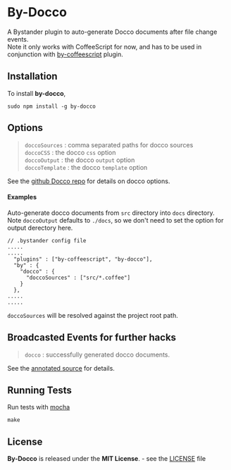 By-Docco
=============

A Bystander plugin to auto-generate Docco documents after file change events.  
Note it only works with CoffeeScript for now, and has to be used in conjunction with [by-coffeescript](http://tomoio.github.com/by-coffeescript/) plugin.

Installation
------------

To install **by-docco**,

    sudo npm install -g by-docco

Options
-------

> `doccoSources` : comma separated paths for docco sources  
> `doccoCSS` : the docco `css` option  
> `doccoOutput` : the docco `output` option  
> `doccoTemplate` : the docco `template` option

See the [github Docco repo](https://github.com/jashkenas/docco) for details on docco options.

#### Examples

Auto-generate docco documents from `src` directory into `docs` directory. Note `doccoOutput` defaults to `./docs`, so we don't need to set the option for output derectory here.

    // .bystander config file
	.....
	.....
      "plugins" : ["by-coffeescript", "by-docco"],
      "by" : {
        "docco" : {
          "doccoSources" : ["src/*.coffee"]
        }
      },
    .....
	.....

`doccoSources` will be resolved against the project root path.

Broadcasted Events for further hacks
------------------------

> `docco` : successfully generated docco documents.

See the [annotated source](docs/by-docco.html) for details.

Running Tests
-------------

Run tests with [mocha](http://mochajs.org/)

    make
	
License
-------
**By-Docco** is released under the **MIT License**. - see the [LICENSE](https://raw.github.com/tomoio/by-docco/master/LICENSE) file

